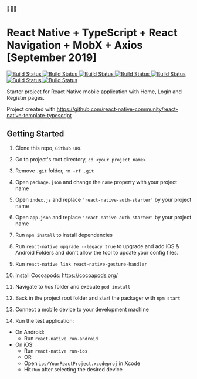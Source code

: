 🚀🚀🚀

# React Native + TypeScript + React Navigation + MobX + Axios [September 2019]

<p>
  <a href="https://reactjs.org/blog/2019/02/06/react-v16.8.0.html">
    <img alt="Build Status" src="https://img.shields.io/badge/react-16.8.6-blue.svg" target="_blank" />
  </a>
  <a href="https://facebook.github.io/react-native/docs/getting-started">
    <img alt="Build Status" src="https://img.shields.io/badge/react--native-0.60.5-blue.svg" target="_blank" />
  </a>
  <a href="https://reactnavigation.org/docs/en/getting-started.html">
    <img alt="Build Status" src="https://img.shields.io/badge/react--navigation-4.0.5-blue.svg" target="_blank" />
  </a>
  <a href="https://www.npmjs.com/package/axios">
    <img alt="Build Status" src="https://img.shields.io/badge/axios-0.19.0-blue.svg" target="_blank" />
  </a>
  <a href="https://www.npmjs.com/package/mobx">
    <img alt="Build Status" src="https://img.shields.io/badge/mobx-5.13.0-blue.svg" target="_blank" />
  </a>

  <a href="https://www.npmjs.com/package/mobx-react">
    <img alt="Build Status" src="https://img.shields.io/badge/mobx--react-6.1.3-blue.svg" target="_blank" />
  </a>

  <a href="https://www.typescriptlang.org/">
    <img alt="Build Status" src="https://img.shields.io/badge/typescript-3.6.3-blue.svg" target="_blank" />
  </a>
</p>

Starter project for React Native mobile application with Home, Login and Register pages.

Project created with https://github.com/react-native-community/react-native-template-typescript

## Getting Started

1. Clone this repo, `Github URL`
2. Go to project's root directory, `cd <your project name>`
3. Remove `.git` folder, `rm -rf .git`
4. Open `package.json` and change the `name` property with your project name
5. Open `index.js` and replace `'react-native-auth-starter'` by your project name
6. Open `app.json` and replace `'react-native-auth-starter'` by your project name

7. Run `npm install` to install dependencies

8. Run `react-native upgrade --legacy true` to upgrade and add iOS & Android Folders and don't allow the tool to update your config files.

9. Run `react-native link react-native-gesture-handler`

10. Install Cocoapods: https://cocoapods.org/

11. Navigate to /ios folder and execute `pod install`

12. Back in the project root folder and start the packager with `npm start`

13. Connect a mobile device to your development machine

14. Run the test application:

- On Android:
  - Run `react-native run-android`
- On iOS:
  - Run `react-native run-ios`
  - OR
  - Open `ios/YourReactProject.xcodeproj` in Xcode
  - Hit `Run` after selecting the desired device
